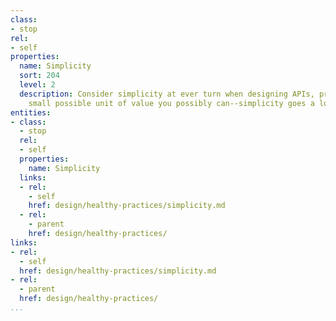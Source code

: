 ```yaml
---
class:
- stop
rel:
- self
properties:
  name: Simplicity
  sort: 204
  level: 2
  description: Consider simplicity at ever turn when designing APIs, providing the
    small possible unit of value you possibly can--simplicity goes a long way.
entities:
- class:
  - stop
  rel:
  - self
  properties:
    name: Simplicity
  links:
  - rel:
    - self
    href: design/healthy-practices/simplicity.md
  - rel:
    - parent
    href: design/healthy-practices/
links:
- rel:
  - self
  href: design/healthy-practices/simplicity.md
- rel:
  - parent
  href: design/healthy-practices/
...
```

